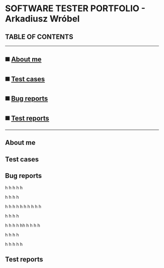 # **SOFTWARE TESTER PORTFOLIO - Arkadiusz Wróbel**

## TABLE OF CONTENTS

-----
## ◼️ [About me](#about-me)
## ◼️ [Test cases](#test-cases)
## ◼️ [Bug reports](#bug-reports)
## ◼️ [Test reports](#test-reports)
-----


## About me

## Test cases

## Bug reports
h
h
h
h
h

h
h
h
h

h
h
h
h
h
h
h
h
h
h

h
h
h
h

h
h
h
h
hh
h
h
h
h

h
h
h
h

h
h
h
h
h
## Test reports
